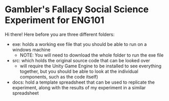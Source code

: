 # Gambler's Fallacy Social Science Experiment for ENG101 

Hi there!
Here before you are three different folders:
* exe: holds a working exe file that you should be able to run on a windows machine
  - NOTE: You will need to download the whole folder to run the exe file
* src: which holds the original source code that can be looked over 
  - will require the Unity Game Engine to be installed to see everything together, but you should be able to look at the individual components, such as the code itself)
* docs: hold a template spreadsheet that can be used to replicate the experiment, along with the results of my experiment in a similar spreadsheet
